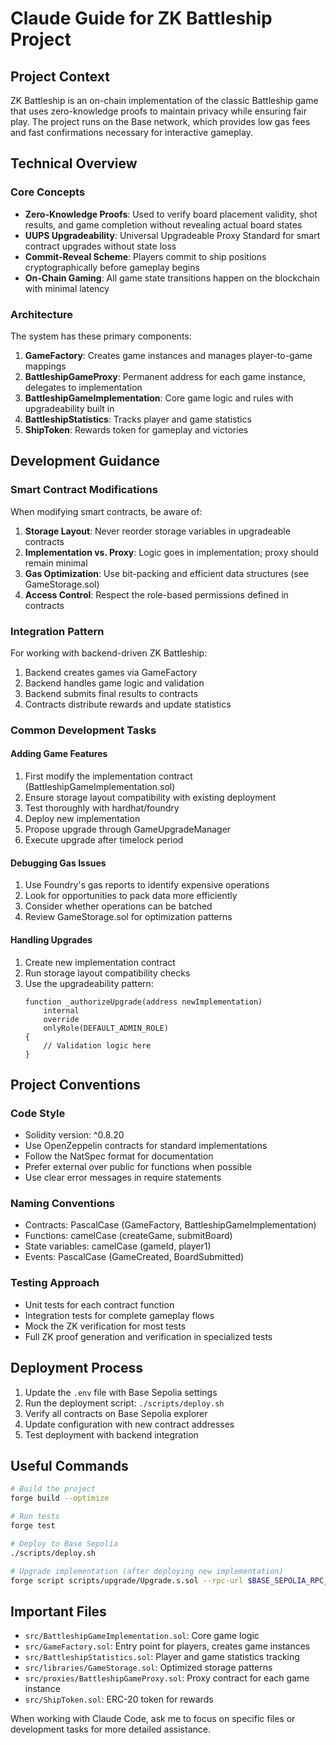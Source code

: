 # Claude Guide for ZK Battleship Project

## Project Context

ZK Battleship is an on-chain implementation of the classic Battleship game that uses zero-knowledge proofs to maintain privacy while ensuring fair play. The project runs on the Base network, which provides low gas fees and fast confirmations necessary for interactive gameplay.

## Technical Overview

### Core Concepts

- **Zero-Knowledge Proofs**: Used to verify board placement validity, shot results, and game completion without revealing actual board states
- **UUPS Upgradeability**: Universal Upgradeable Proxy Standard for smart contract upgrades without state loss
- **Commit-Reveal Scheme**: Players commit to ship positions cryptographically before gameplay begins
- **On-Chain Gaming**: All game state transitions happen on the blockchain with minimal latency

### Architecture

The system has these primary components:

1. **GameFactory**: Creates game instances and manages player-to-game mappings
2. **BattleshipGameProxy**: Permanent address for each game instance, delegates to implementation
3. **BattleshipGameImplementation**: Core game logic and rules with upgradeability built in
4. **BattleshipStatistics**: Tracks player and game statistics
5. **ShipToken**: Rewards token for gameplay and victories

## Development Guidance

### Smart Contract Modifications

When modifying smart contracts, be aware of:

1. **Storage Layout**: Never reorder storage variables in upgradeable contracts
2. **Implementation vs. Proxy**: Logic goes in implementation; proxy should remain minimal
3. **Gas Optimization**: Use bit-packing and efficient data structures (see GameStorage.sol)
4. **Access Control**: Respect the role-based permissions defined in contracts

### Integration Pattern

For working with backend-driven ZK Battleship:

1. Backend creates games via GameFactory
2. Backend handles game logic and validation
3. Backend submits final results to contracts
4. Contracts distribute rewards and update statistics

### Common Development Tasks

#### Adding Game Features

1. First modify the implementation contract (BattleshipGameImplementation.sol)
2. Ensure storage layout compatibility with existing deployment
3. Test thoroughly with hardhat/foundry
4. Deploy new implementation
5. Propose upgrade through GameUpgradeManager
6. Execute upgrade after timelock period

#### Debugging Gas Issues

1. Use Foundry's gas reports to identify expensive operations
2. Look for opportunities to pack data more efficiently
3. Consider whether operations can be batched
4. Review GameStorage.sol for optimization patterns

#### Handling Upgrades

1. Create new implementation contract
2. Run storage layout compatibility checks
3. Use the upgradeability pattern:
   ```solidity
   function _authorizeUpgrade(address newImplementation) 
       internal 
       override 
       onlyRole(DEFAULT_ADMIN_ROLE) 
   {
       // Validation logic here
   }
   ```

## Project Conventions

### Code Style

- Solidity version: ^0.8.20
- Use OpenZeppelin contracts for standard implementations
- Follow the NatSpec format for documentation
- Prefer external over public for functions when possible
- Use clear error messages in require statements

### Naming Conventions

- Contracts: PascalCase (GameFactory, BattleshipGameImplementation)
- Functions: camelCase (createGame, submitBoard)
- State variables: camelCase (gameId, player1)
- Events: PascalCase (GameCreated, BoardSubmitted)

### Testing Approach

- Unit tests for each contract function
- Integration tests for complete gameplay flows
- Mock the ZK verification for most tests
- Full ZK proof generation and verification in specialized tests

## Deployment Process

1. Update the `.env` file with Base Sepolia settings
2. Run the deployment script: `./scripts/deploy.sh`
3. Verify all contracts on Base Sepolia explorer
4. Update configuration with new contract addresses
5. Test deployment with backend integration

## Useful Commands

```bash
# Build the project
forge build --optimize

# Run tests
forge test

# Deploy to Base Sepolia
./scripts/deploy.sh

# Upgrade implementation (after deploying new implementation)
forge script scripts/upgrade/Upgrade.s.sol --rpc-url $BASE_SEPOLIA_RPC_URL --broadcast
```

## Important Files

- `src/BattleshipGameImplementation.sol`: Core game logic
- `src/GameFactory.sol`: Entry point for players, creates game instances
- `src/BattleshipStatistics.sol`: Player and game statistics tracking
- `src/libraries/GameStorage.sol`: Optimized storage patterns
- `src/proxies/BattleshipGameProxy.sol`: Proxy contract for each game instance
- `src/ShipToken.sol`: ERC-20 token for rewards

When working with Claude Code, ask me to focus on specific files or development tasks for more detailed assistance.